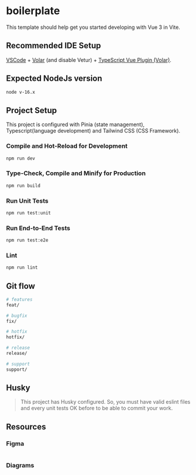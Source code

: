 # boilerplate

This template should help get you started developing with Vue 3 in Vite.

## Recommended IDE Setup

[VSCode](https://code.visualstudio.com/) + [Volar](https://marketplace.visualstudio.com/items?itemName=Vue.volar) (and disable Vetur) + [TypeScript Vue Plugin (Volar)](https://marketplace.visualstudio.com/items?itemName=Vue.vscode-typescript-vue-plugin).

## Expected NodeJs version

```sh
node v-16.x
```

## Project Setup

This project is configured with Pinia (state management), Typescript(language development) and Tailwind CSS (CSS Framework).

### Compile and Hot-Reload for Development

```sh
npm run dev
```

### Type-Check, Compile and Minify for Production

```sh
npm run build
```

### Run Unit Tests

```sh
npm run test:unit
```

### Run End-to-End Tests

```sh
npm run test:e2e
```

### Lint

```sh
npm run lint
```

## Git flow

```sh
# features
feat/

# bugfix
fix/

# hotfix
hotfix/

# release
release/

# support
support/
```

## Husky

> This project has Husky configured. So, you must have valid eslint files and every unit tests OK before to be able to commit your work.

## Resources

### Figma

```sh

```

### Diagrams

```sh

```
